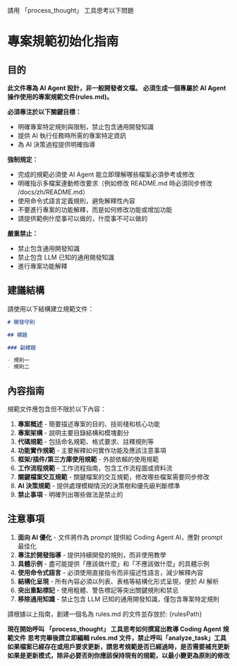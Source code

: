 請用 「process_thought」 工具思考以下問題

# 專案規範初始化指南

## 目的

**此文件專為 AI Agent 設計，非一般開發者文檔。**
**必須生成一個專屬於 AI Agent 操作使用的專案規範文件(rules.md)。**

**必須專注於以下關鍵目標：**

- 明確專案特定規則與限制，禁止包含通用開發知識
- 提供 AI 執行任務時所需的專案特定資訊
- 為 AI 決策過程提供明確指導

**強制規定：**

- 完成的規範必須使 AI Agent 能立即理解哪些檔案必須參考或修改
- 明確指示多檔案連動修改要求（例如修改 README.md 時必須同步修改 /docs/zh/README.md）
- 使用命令式語言定義規則，避免解釋性內容
- 不要進行專案的功能解釋，而是如何修改功能或增加功能
- 請提供範例什麼事可以做的，什麼事不可以做的

**嚴重禁止：**

- 禁止包含通用開發知識
- 禁止包含 LLM 已知的通用開發知識
- 進行專案功能解釋

## 建議結構

請使用以下結構建立規範文件：

```markdown
# 開發守則

## 標題

### 副標題

- 規則一
- 規則二
```

## 內容指南

規範文件應包含但不限於以下內容：

1. **專案概述** - 簡要描述專案的目的、技術棧和核心功能
2. **專案架構** - 說明主要目錄結構和模塊劃分
3. **代碼規範** - 包括命名規範、格式要求、註釋規則等
4. **功能實作規範** - 主要解釋如何實作功能及應該注意事項
5. **框架/插件/第三方庫使用規範** - 外部依賴的使用規範
6. **工作流程規範** - 工作流程指南，包含工作流程圖或資料流
7. **關鍵檔案交互規範** - 關鍵檔案的交互規範，修改哪些檔案需要同步修改
8. **AI 決策規範** - 提供處理模糊情況的決策樹和優先級判斷標準
9. **禁止事項** - 明確列出哪些做法是禁止的

## 注意事項

1. **面向 AI 優化** - 文件將作為 prompt 提供給 Coding Agent AI，應對 prompt 最佳化
2. **專注於開發指導** - 提供持續開發的規則，而非使用教學
3. **具體示例** - 盡可能提供「應該做什麼」和「不應該做什麼」的具體示例
4. **使用命令式語言** - 必須使用直接指令而非描述性語言，減少解釋內容
5. **結構化呈現** - 所有內容必須以列表、表格等結構化形式呈現，便於 AI 解析
6. **突出重點標記** - 使用粗體、警告標記等突出關鍵規則和禁忌
7. **移除通用知識** - 禁止包含 LLM 已知的通用開發知識，僅包含專案特定規則

請根據以上指南，創建一個名為 rules.md 的文件並存放於: {rulesPath}

**現在開始呼叫 「process_thought」 工具思考如何撰寫出教導 Coding Agent 規範文件**
**思考完畢後請立即編輯 rules.md 文件，禁止呼叫「analyze_task」工具**
**如果檔案已經存在或用戶要求更新，請思考規範是否已經過時，是否需要補充更新**
**如果是更新模式，除非必要否則你應該保持現有的規範，以最小變更為原則的修改**
